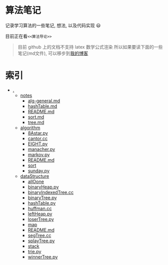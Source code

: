 # 算法笔记
记录学习算法的一些笔记, 想法, 以及代码实现 :smiley:

目前正在看`<<算法导论>>`


> 目前 github 上的文档不支持 latex 数学公式渲染
所以如果要读下面的一些笔记(md文件), 可以移步到[我的博客](https://mbinary.coding.me)

# 索引
* [.](.)
    * [notes](./notes)
        * [alg-general.md](./notes/alg-general.md)
        * [hashTable.md](./notes/hashTable.md)
        * [README.md](./notes/README.md)
        * [sort.md](./notes/sort.md)
        * [tree.md](./notes/tree.md)
    * [algorithm](./algorithm)
        * [8Astar.py](./algorithm/8Astar.py)
        * [cantor.cc](./algorithm/cantor.cc)
        * [EIGHT.py](./algorithm/EIGHT.py)
        * [manacher.py](./algorithm/manacher.py)
        * [markov.py](./algorithm/markov.py)
        * [README.md](./algorithm/README.md)
        * [sort](./algorithm/sort)
        * [sunday.py](./algorithm/sunday.py)
    * [dataStructure](./dataStructure)
        * [allOone](./dataStructure/allOone)
        * [binaryHeap.py](./dataStructure/binaryHeap.py)
        * [binaryIndexedTree.cc](./dataStructure/binaryIndexedTree.cc)
        * [binaryTree.py](./dataStructure/binaryTree.py)
        * [hashTable.py](./dataStructure/hashTable.py)
        * [huffman.cc](./dataStructure/huffman.cc)
        * [leftHeap.py](./dataStructure/leftHeap.py)
        * [loserTree.py](./dataStructure/loserTree.py)
        * [map](./dataStructure/map)
        * [README.md](./dataStructure/README.md)
        * [segTree.cc](./dataStructure/segTree.cc)
        * [splayTree.py](./dataStructure/splayTree.py)
        * [stack](./dataStructure/stack)
        * [trie.py](./dataStructure/trie.py)
        * [winnerTree.py](./dataStructure/winnerTree.py)
